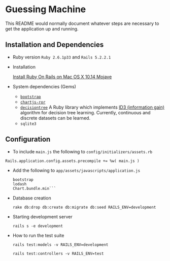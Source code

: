 # Guessing Machine

This README would normally document whatever steps are necessary to get the
application up and running.

## Installation and Dependencies

* Ruby version `Ruby 2.6.1p33` and `Rails 5.2.2.1`

* Installation

  [Install Ruby On Rails on Mac OS X 10.14 Mojave](https://gorails.com/setup/osx/10.14-mojave)

* System dependencies (Gems)
  - [`bootstrap`](https://github.com/twbs/bootstrap-rubygem)
  - [`chartjs-ror`](https://www.chartjs.org/samples/latest/)
  - [`decisiontree`](https://github.com/igrigorik/decisiontree)
  A Ruby library which implements [ID3 (information gain)](https://en.wikipedia.org/wiki/ID3_algorithm) algorithm for decision tree learning. Currently, continuous and discrete datasets can be learned.
  - `sqlite3`

## Configuration
  - To include `main.js` the following to `config/initializers/assets.rb`

   `Rails.application.config.assets.precompile += %w( main.js )`

  - Add the following to `app/assets/javascripts/application.js`

    ```
    bootstrap
    lodash
    Chart.bundle.min```

* Database creation
  ```
  rake db:drop db:create db:migrate db:seed RAILS_ENV=development
  ```

* Starting development server
  ```
  rails s -e development
  ```


* How to run the test suite
  ```
  rails test:models -v RAILS_ENV=development
  ```

  ```
  rails test:controllers -v RAILS_ENV=test
  ```
